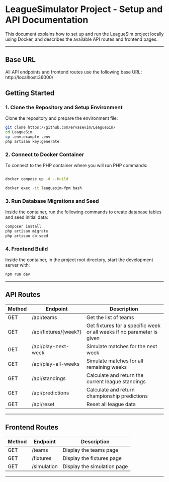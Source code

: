 # LeagueSimulator Project - Setup and API Documentation

This document explains how to set up and run the LeagueSim project locally using Docker, and describes the available API routes and frontend pages.

---

## Base URL

All API endpoints and frontend routes use the following base URL: http://localhost:36000/

## Getting Started

### 1. Clone the Repository and Setup Environment

Clone the repository and prepare the environment file:

```bash
git clone https://github.com/ervasevim/LeagueSim/
cd LeagueSim
cp .env.example .env
php artisan key:generate
```


### 2. Connect to Docker Container

To connect to the PHP container where you will run PHP commands:

```bash

docker compose up -d --build

docker exec -it leaguesim-fpm bash
```

### 3. Run Database Migrations and Seed

Inside the container, run the following commands to create database tables and seed initial data:

```bash
composer install
php artisan migrate
php artisan db:seed
```

### 4. Frontend Build

Inside the container, in the project root directory, start the development server with:

```bash
npm run dev
```

---

## API Routes

| Method | Endpoint               | Description                           |
|--------|------------------------|-------------------------------------|
| GET    | /api/teams             | Get the list of teams                |
| GET    | /api/fixtures/{week?}  | Get fixtures for a specific week or all weeks if no parameter is given |
| GET    | /api/play-next-week    | Simulate matches for the next week  |
| GET    | /api/play-all-weeks    | Simulate matches for all remaining weeks |
| GET    | /api/standings         | Calculate and return the current league standings |
| GET    | /api/predictions       | Calculate and return championship predictions |
| GET    | /api/reset             | Reset all league data                |

---

## Frontend Routes

| Method | Endpoint     | Description                       |
|--------|--------------|---------------------------------|
| GET    | /teams       | Display the teams page           |
| GET    | /fixtures    | Display the fixtures page        |
| GET    | /simulation  | Display the simulation page      |

---

